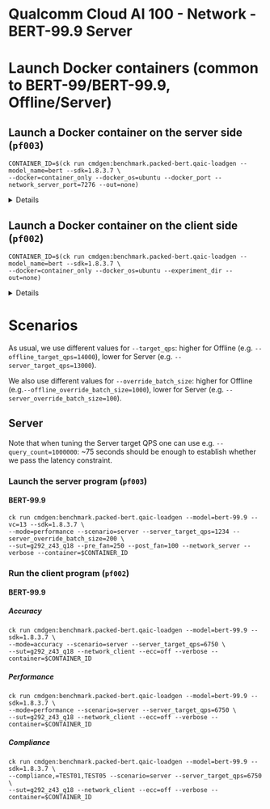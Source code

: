 # Qualcomm Cloud AI 100 - Network - BERT-99.9 Server

# Launch Docker containers (common to BERT-99/BERT-99.9, Offline/Server)

## Launch a Docker container on the server side (`pf003`)

```
CONTAINER_ID=$(ck run cmdgen:benchmark.packed-bert.qaic-loadgen --model_name=bert --sdk=1.8.3.7 \
--docker=container_only --docker_os=ubuntu --docker_port --network_server_port=7276 --out=none)
```

<details><pre>
$ docker container ps
CONTAINER ID   IMAGE                             COMMAND               CREATED         STATUS         PORTS                                       NAMES
ec296f9afeea   krai/mlperf.bert:ubuntu_1.8.3.7   "/bin/bash -c bash"   2 minutes ago   Up 2 minutes   0.0.0.0:7276->7276/tcp, :::7276->7276/tcp   musing_mclean
</pre></details>

## Launch a Docker container on the client side (`pf002`)

```
CONTAINER_ID=$(ck run cmdgen:benchmark.packed-bert.qaic-loadgen --model_name=bert --sdk=1.8.3.7 \
--docker=container_only --docker_os=ubuntu --experiment_dir --out=none)
```

<details><pre>
$ docker container ps
CONTAINER ID   IMAGE                             COMMAND               CREATED          STATUS          PORTS     NAMES
0b13f209b79e   krai/mlperf.bert:ubuntu_1.8.3.7   "/bin/bash -c bash"   13 seconds ago   Up 12 seconds             hungry_mcclintock
</pre></details>


# Scenarios

As usual, we use different values for `--target_qps`: higher for Offline (e.g. `--offline_target_qps=14000`), lower for Server (e.g. `--server_target_qps=13000`).

We also use different values for `--override_batch_size`: higher for Offline (e.g.`--offline_override_batch_size=1000`), lower for Server (e.g. `--server_override_batch_size=100`).


## Server

Note that when tuning the Server target QPS one can use e.g. `--query_count=1000000`: ~75 seconds should be enough to establish whether we pass the latency constraint.

### Launch the server program (`pf003`)

#### BERT-99.9

```
ck run cmdgen:benchmark.packed-bert.qaic-loadgen --model=bert-99.9 --vc=13 --sdk=1.8.3.7 \
--mode=performance --scenario=server --server_target_qps=1234 --server_override_batch_size=200 \
--sut=g292_z43_q18 --pre_fan=250 --post_fan=100 --network_server --verbose --container=$CONTAINER_ID
```

### Run the client program (`pf002`)

#### BERT-99.9

##### Accuracy

```
ck run cmdgen:benchmark.packed-bert.qaic-loadgen --model=bert-99.9 --sdk=1.8.3.7 \
--mode=accuracy --scenario=server --server_target_qps=6750 \
--sut=g292_z43_q18 --network_client --ecc=off --verbose --container=$CONTAINER_ID
```

##### Performance

```
ck run cmdgen:benchmark.packed-bert.qaic-loadgen --model=bert-99.9 --sdk=1.8.3.7 \
--mode=performance --scenario=server --server_target_qps=6750 \
--sut=g292_z43_q18 --network_client --ecc=off --verbose --container=$CONTAINER_ID
```

##### Compliance

```
ck run cmdgen:benchmark.packed-bert.qaic-loadgen --model=bert-99.9 --sdk=1.8.3.7 \
--compliance,=TEST01,TEST05 --scenario=server --server_target_qps=6750 \
--sut=g292_z43_q18 --network_client --ecc=off --verbose --container=$CONTAINER_ID
```
